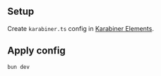 ## Setup

Create `karabiner.ts` config in [Karabiner Elements](https://karabiner-elements.pqrs.org/).

## Apply config

```
bun dev
```
